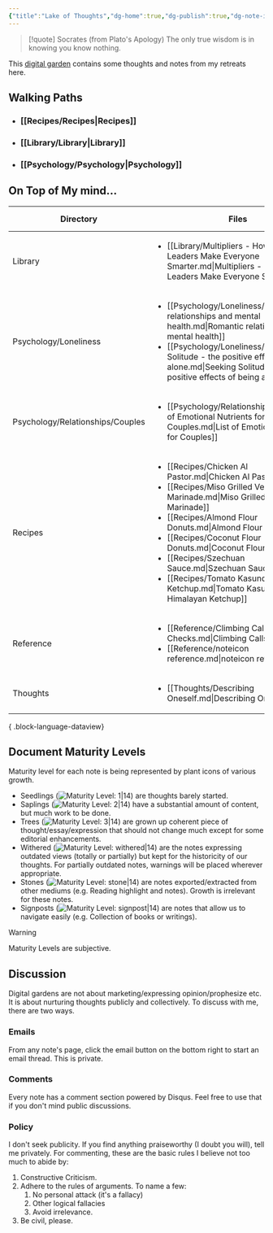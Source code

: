 ```yaml
---
{"title":"Lake of Thoughts","dg-home":true,"dg-publish":true,"dg-note-icon":"signpost","dg-pinned":true,"dg-hide-in-graph":true,"cssClasses":["cards","cards-cols-3","cards-cover","cards-cover-no-border","cards-title-hide-icons"],"dg-metatags":{"description":"Cduncan's Digital Garden","og:description":"Cduncan's Digital Garden"},"created":"","updated":"","permalink":"/entryway/","metatags":{"description":"Cduncan's Digital Garden","og:description":"Cduncan's Digital Garden"},"hideInGraph":true,"pinned":true,"contentClasses":"cards cards-cols-3 cards-cover cards-cover-no-border cards-title-hide-icons","tags":["gardenEntry","gardenEntry","gardenEntry"],"dgPassFrontmatter":true,"noteIcon":"signpost"}
---
```



> [!quote] Socrates (from Plato's Apology)
> The only true wisdom is in knowing you know nothing.

This [digital garden](https://cagrimmett.com/notes/2020/11/08/what-are-digital-gardens/) contains some thoughts and notes from my retreats here.

## Walking Paths

- ### [[Recipes/Recipes\|Recipes]]
- ### [[Library/Library\|Library]]
- ### [[Psychology/Psychology\|Psychology]]

## On Top of My mind…
| Directory                        | Files                                                                                                                                                                                                                                                                                                                                                                                                                                                     | Last modified                                                                                                               |
| -------------------------------- | --------------------------------------------------------------------------------------------------------------------------------------------------------------------------------------------------------------------------------------------------------------------------------------------------------------------------------------------------------------------------------------------------------------------------------------------------------- | --------------------------------------------------------------------------------------------------------------------------- |
| Library                          | <ul><li>[[Library/Multipliers - How the Best Leaders Make Everyone Smarter.md\\|Multipliers - How the Best Leaders Make Everyone Smarter]]</li></ul>                                                                                                                                                                                                                                                                                                      | <ul><li>2023-08-23</li></ul>                                                                                                |
| Psychology/Loneliness            | <ul><li>[[Psychology/Loneliness/Romantic relationships and mental health.md\\|Romantic relationships and mental health]]</li><li>[[Psychology/Loneliness/Seeking Solitude - the positive effects of being alone.md\\|Seeking Solitude - the positive effects of being alone]]</li></ul>                                                                                                                                                                   | <ul><li>2023-09-02</li><li>2023-09-02</li></ul>                                                                             |
| Psychology/Relationships/Couples | <ul><li>[[Psychology/Relationships/Couples/List of Emotional Nutrients for Couples.md\\|List of Emotional Nutrients for Couples]]</li></ul>                                                                                                                                                                                                                                                                                                               | <ul><li>2023-09-04</li></ul>                                                                                                |
| Recipes                          | <ul><li>[[Recipes/Chicken Al Pastor.md\\|Chicken Al Pastor]]</li><li>[[Recipes/Miso Grilled Vegetable Marinade.md\\|Miso Grilled Vegetable Marinade]]</li><li>[[Recipes/Almond Flour Donuts.md\\|Almond Flour Donuts]]</li><li>[[Recipes/Coconut Flour Donuts.md\\|Coconut Flour Donuts]]</li><li>[[Recipes/Szechuan Sauce.md\\|Szechuan Sauce]]</li><li>[[Recipes/Tomato Kasundi - Himalayan Ketchup.md\\|Tomato Kasundi - Himalayan Ketchup]]</li></ul> | <ul><li>2023-09-05</li><li>2023-09-04</li><li>2023-09-04</li><li>2023-09-04</li><li>2023-09-04</li><li>2023-09-04</li></ul> |
| Reference                        | <ul><li>[[Reference/Climbing Calls and Checks.md\\|Climbing Calls and Checks]]</li><li>[[Reference/noteicon reference.md\\|noteicon reference]]</li></ul>                                                                                                                                                                                                                                                                                                 | <ul><li>2023-09-04</li><li>2023-09-02</li></ul>                                                                             |
| Thoughts                         | <ul><li>[[Thoughts/Describing Oneself.md\\|Describing Oneself]]</li></ul>                                                                                                                                                                                                                                                                                                                                                                                 | <ul><li>2023-09-05</li></ul>                                                                                                |

{ .block-language-dataview}

## Document Maturity Levels
Maturity level for each note is being represented by plant icons of various growth.

- Seedlings (![Maturity Level: 1|14](https://lakeofthoughts.codyduncan.net/img/tree-1.svg)) are thoughts barely started. 
- Saplings (![Maturity Level: 2|14](https://lakeofthoughts.codyduncan.net/img/tree-2.svg)) have a substantial amount of content, but much work to be done.
- Trees (![Maturity Level: 3|14](https://lakeofthoughts.codyduncan.net/img/tree-3.svg)) are grown up coherent piece of thought/essay/expression that should not change much except for some editorial enhancements.
-  Withered (![Maturity Level: withered|14](https://lakeofthoughts.codyduncan.net/img/withered.svg)) are the notes expressing outdated views (totally or partially) but kept for the historicity of our thoughts. For partially outdated notes, warnings will be placed wherever appropriate.
- Stones (![Maturity Level: stone|14](https://lakeofthoughts.codyduncan.net/img/stone.svg)) are notes exported/extracted from other mediums (e.g. Reading highlight and notes). Growth is irrelevant for these notes.
- Signposts (![Maturity Level: signpost|14](https://lakeofthoughts.codyduncan.net/img/signpost.svg)) are notes that allow us to navigate easily (e.g. Collection of books or writings).

> [!Warning] 
> Maturity Levels are subjective.

## Discussion
Digital gardens are not about marketing/expressing opinion/prophesize etc. It is about nurturing thoughts publicly and collectively. To discuss with me, there are two ways.

### Emails
From any note's page, click the email button on the bottom right to start an email thread. This is private.

### Comments
Every note has a comment section powered by Disqus. Feel free to use that if you don't mind public discussions.

### Policy
I don't seek publicity. If you find anything praiseworthy (I doubt you will), tell me privately. For commenting, these are the basic rules I believe not too much to abide by:
1. Constructive Criticism.
2. Adhere to the rules of arguments. To name a few:
    1. No personal attack (it's a fallacy)
    2. Other logical fallacies
    3. Avoid irrelevance.
3. Be civil, please.
